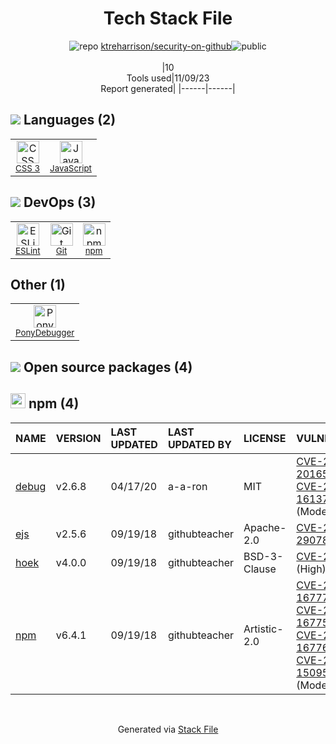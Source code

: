 <!--
--- Readme.md Snippet without images Start ---
## Tech Stack
ktreharrison/security-on-github is built on the following main stack:
- [PonyDebugger](https://github.com/square/PonyDebugger) – Mobile Runtime Inspector
- [JavaScript](https://developer.mozilla.org/en-US/docs/Web/JavaScript) – Languages
- [ESLint](http://eslint.org/) – Code Review

Full tech stack [here](/techstack.md)
--- Readme.md Snippet without images End ---

--- Readme.md Snippet with images Start ---
## Tech Stack
ktreharrison/security-on-github is built on the following main stack:
- <img width='25' height='25' src='https://img.stackshare.io/service/729/Logo.png' alt='PonyDebugger'/> [PonyDebugger](https://github.com/square/PonyDebugger) – Mobile Runtime Inspector
- <img width='25' height='25' src='https://img.stackshare.io/service/1209/javascript.jpeg' alt='JavaScript'/> [JavaScript](https://developer.mozilla.org/en-US/docs/Web/JavaScript) – Languages
- <img width='25' height='25' src='https://img.stackshare.io/service/3337/Q4L7Jncy.jpg' alt='ESLint'/> [ESLint](http://eslint.org/) – Code Review

Full tech stack [here](/techstack.md)
--- Readme.md Snippet with images End ---
-->
<div align="center">

# Tech Stack File
![](https://img.stackshare.io/repo.svg "repo") [ktreharrison/security-on-github](https://github.com/ktreharrison/security-on-github)![](https://img.stackshare.io/public_badge.svg "public")
<br/><br/>
|10<br/>Tools used|11/09/23 <br/>Report generated|
|------|------|
</div>

## <img src='https://img.stackshare.io/languages.svg'/> Languages (2)
<table><tr>
  <td align='center'>
  <img width='36' height='36' src='https://img.stackshare.io/service/6727/css.png' alt='CSS 3'>
  <br>
  <sub><a href="https://developer.mozilla.org/en-US/docs/Web/CSS/CSS3">CSS 3</a></sub>
  <br>
  <sub></sub>
</td>

<td align='center'>
  <img width='36' height='36' src='https://img.stackshare.io/service/1209/javascript.jpeg' alt='JavaScript'>
  <br>
  <sub><a href="https://developer.mozilla.org/en-US/docs/Web/JavaScript">JavaScript</a></sub>
  <br>
  <sub></sub>
</td>

</tr>
</table>

## <img src='https://img.stackshare.io/devops.svg'/> DevOps (3)
<table><tr>
  <td align='center'>
  <img width='36' height='36' src='https://img.stackshare.io/service/3337/Q4L7Jncy.jpg' alt='ESLint'>
  <br>
  <sub><a href="http://eslint.org/">ESLint</a></sub>
  <br>
  <sub></sub>
</td>

<td align='center'>
  <img width='36' height='36' src='https://img.stackshare.io/service/1046/git.png' alt='Git'>
  <br>
  <sub><a href="http://git-scm.com/">Git</a></sub>
  <br>
  <sub></sub>
</td>

<td align='center'>
  <img width='36' height='36' src='https://img.stackshare.io/service/1120/lejvzrnlpb308aftn31u.png' alt='npm'>
  <br>
  <sub><a href="https://www.npmjs.com/">npm</a></sub>
  <br>
  <sub></sub>
</td>

</tr>
</table>

## Other (1)
<table><tr>
  <td align='center'>
  <img width='36' height='36' src='https://img.stackshare.io/service/729/Logo.png' alt='PonyDebugger'>
  <br>
  <sub><a href="https://github.com/square/PonyDebugger">PonyDebugger</a></sub>
  <br>
  <sub></sub>
</td>

</tr>
</table>


## <img src='https://img.stackshare.io/group.svg' /> Open source packages (4)</h2>

## <img width='24' height='24' src='https://img.stackshare.io/service/1120/lejvzrnlpb308aftn31u.png'/> npm (4)

|NAME|VERSION|LAST UPDATED|LAST UPDATED BY|LICENSE|VULNERABILITIES|
|:------|:------|:------|:------|:------|:------|
|[debug](https://www.npmjs.com/debug)|v2.6.8|04/17/20|a-a-ron |MIT|[CVE-2017-20165](https://github.com/advisories/GHSA-9vvw-cc9w-f27h) (High)<br/>[CVE-2017-16137](https://github.com/advisories/GHSA-gxpj-cx7g-858c) (Moderate)|
|[ejs](https://www.npmjs.com/ejs)|v2.5.6|09/19/18|githubteacher |Apache-2.0|[CVE-2022-29078](https://github.com/advisories/GHSA-phwq-j96m-2c2q) (Critical)|
|[hoek](https://www.npmjs.com/hoek)|v4.0.0|09/19/18|githubteacher |BSD-3-Clause|[CVE-2018-3728](https://github.com/advisories/GHSA-jp4x-w63m-7wgm) (High)|
|[npm](https://www.npmjs.com/npm)|v6.4.1|09/19/18|githubteacher |Artistic-2.0|[CVE-2019-16777](https://github.com/advisories/GHSA-4328-8hgf-7wjr) (High)<br/>[CVE-2019-16775](https://github.com/advisories/GHSA-m6cx-g6qm-p2cx) (High)<br/>[CVE-2019-16776](https://github.com/advisories/GHSA-x8qc-rrcw-4r46) (High)<br/>[CVE-2020-15095](https://github.com/advisories/GHSA-93f3-23rq-pjfp) (Moderate)|

<br/>
<div align='center'>

Generated via [Stack File](https://github.com/apps/stack-file)
